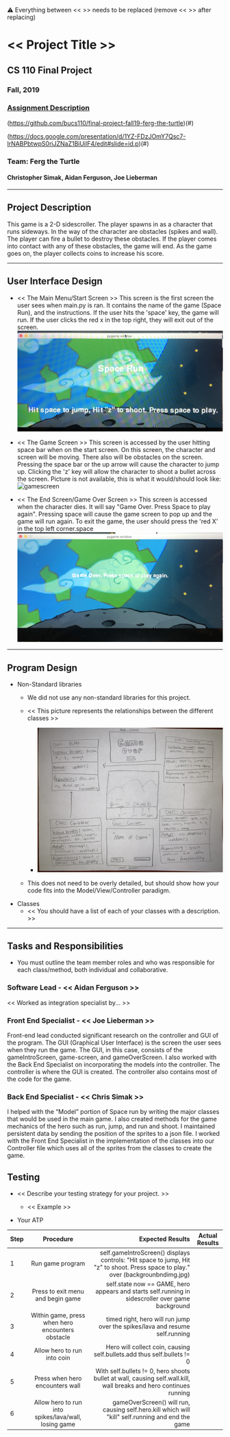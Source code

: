 :warning: Everything between << >> needs to be replaced (remove << >> after replacing)

# << Project Title >>
## CS 110 Final Project
###    Fall, 2019
### [Assignment Description](https://drive.google.com/open?id=1HLIk-539N9KiAAG1224NWpFyEl4RsPVBwtBZ9KbjicE)

 (https://github.com/bucs110/final-project-fall19-ferg-the-turtle)(#)

(https://docs.google.com/presentation/d/1YZ-FDzJOmY7Qsc7-lrNABPbtwpS0riJZNaZ1BiUilF4/edit#slide=id.p)(#) 

### Team: Ferg the Turtle
#### Christopher Simak, Aidan Ferguson, Joe Lieberman

***

## Project Description
This game is a 2-D sidescroller. The player spawns in as a character that runs sideways. In the way of the character are obstacles (spikes and wall). The player can fire a bullet to destroy these obstacles. If the player comes into contact with any of these obstacles, the game will end. As the game goes on, the player collects coins to increase his score.

***    

## User Interface Design
* << The Main Menu/Start Screen >>
    This screen is the first screen the user sees when main.py is ran. It contains the name of the game (Space Run),
    and the instructions. If the user hits the 'space' key, the game will run. If the user clicks the red x in the top
    right, they will exit out of the screen.
    ![startscreen](assets/Sprites/IMG_1642.jpg)
* << The Game Screen >>
    This screen is accessed by the user hitting space bar when on the start screen. On this screen, the character and
    screen will be moving. There also will be obstacles on the screen. Pressing the space bar or the up arrow will cause
    the character to jump up. Clicking the 'z' key will allow the character to shoot a bullet across the screen.
    Picture is not available, this is what it would/should look like:
    ![gamescreen](assets/Sprites/IMG_1644.jpg)

* << The End Screen/Game Over Screen >>
    This screen is accessed when the character dies. It will say "Game Over. Press Space to play again". Pressing space
    will cause the game screen to pop up and the game will run again. To exit the game, the user should press the
    'red X' in the top left corner.space
    ![endscreen](assets/Sprites/IMG_1643.jpg)

***        

## Program Design
* Non-Standard libraries
    * We did not use any non-standard libraries for this project.



    * << This picture represents the relationships between the different classes >>
        * ![gui design ](assets/gui_design.jpg)
    * This does not need to be overly detailed, but should show how your code fits into the Model/View/Controller paradigm.
* Classes
    * << You should have a list of each of your classes with a description. >>

***

## Tasks and Responsibilities
* You must outline the team member roles and who was responsible for each class/method, both individual and collaborative.

### Software Lead - << Aidan Ferguson  >>

<< Worked as integration specialist by... >>

### Front End Specialist - << Joe Lieberman >>

Front-end lead conducted significant research on the controller and GUI of the program. The GUI (Graphical User
Interface) is the screen the user sees when they run the game. The GUI, in this case, consists of the gameIntroScreen,
game-screen, and gameOverScreen. I also worked with the Back End Specialist on incorporating the models into the
controller. The controller is where the GUI is created. The controller also contains most of the code for the game.

### Back End Specialist - << Chris Simak >>

 I helped with the “Model” portion of Space run by writing the major classes that would be used in the main game. I also created methods for the game mechanics of the hero such as run, jump, and run and shoot. I maintained persistent data by sending the position of the sprites to a json file. I worked with the Front End Specialist in the implementation of the classes into our Controller file which uses all of the sprites from the classes to create the game.


## Testing
* << Describe your testing strategy for your project. >>
    * << Example >>

* Your ATP

| Step                  | Procedure     | Expected Results  | Actual Results |
| ----------------------|:-------------:| -----------------:| -------------- |
|  1  | Run game program   | self.gameIntroScreen() displays controls: "Hit space to jump, Hit "z" to shoot. Press space to play." over (backgrounbndimg.jpg) |          |
|  2  | Press <spacebar> to exit menu and begin game  | self.state now == GAME, hero appears and starts self.running in sidescroller over game background   |               |
|  3  | Within game, press <space> when hero encounters obstacle  | timed right, hero will run jump over the spikes/lava and resume self.running |          |
|  4  | Allow hero to run into coin  | Hero will collect coin, causing self.bullets.add thus self.bullets != 0  |     |
|  5  | Press <z> when hero encounters wall  | With self.bullets != 0, hero shoots bullet at wall, causing self.wall.kill, wall breaks and hero continues running  |           |
|  6  | Allow hero to run into spikes/lava/wall, losing game  |  gameOverScreen() will run, causing self.hero.kill which will "kill" self.running and end the game  |         |    
